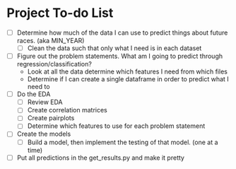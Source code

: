 # Project To-do List

- [ ] Determine how much of the data I can use to predict things about future races. (aka MIN_YEAR)
    - [ ] Clean the data such that only what I need is in each dataset
- [ ] Figure out the problem statements. What am I going to predict through regression/classification?
    - Look at all the data determine which features I need from which files
    - Determine if I can create a single dataframe in order to predict what I need to
- [ ] Do the EDA
    - [ ] Review EDA
    - [ ] Create correlation matrices
    - [ ] Create pairplots
    - [ ] Determine which features to use for each problem statement
- [ ] Create the models
    - [ ] Build a model, then implement the testing of that model. (one at a time)
- [ ] Put all predictions in the get_results.py and make it pretty
